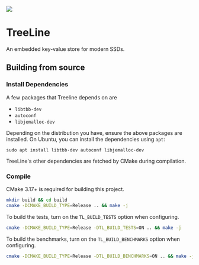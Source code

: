 ![](https://github.com/mitdbg/learnedlsm/actions/workflows/ci.yml/badge.svg)

# TreeLine
An embedded key-value store for modern SSDs.

## Building from source

### Install Dependencies

A few packages that Treeline depends on are

- `libtbb-dev`
- `autoconf`
- `libjemalloc-dev`

Depending on the distribution you have, ensure the above packages are installed.
On Ubuntu, you can install the dependencies using `apt`:

```
sudo apt install libtbb-dev autoconf libjemalloc-dev
```

TreeLine's other dependencies are fetched by CMake during compilation.

### Compile

CMake 3.17+ is required for building this project.

```bash
mkdir build && cd build
cmake -DCMAKE_BUILD_TYPE=Release .. && make -j
```

To build the tests, turn on the `TL_BUILD_TESTS` option when configuring.
```bash
cmake -DCMAKE_BUILD_TYPE=Release -DTL_BUILD_TESTS=ON .. && make -j
```

To build the benchmarks, turn on the `TL_BUILD_BENCHMARKS` option when
configuring.
```bash
cmake -DCMAKE_BUILD_TYPE=Release -DTL_BUILD_BENCHMARKS=ON .. && make -j
```
